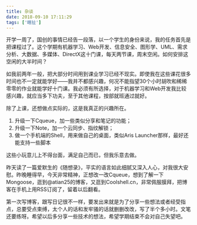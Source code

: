 ```yaml
---
title: 杂谈
date: 2018-09-10 17:11:29
tags: ['瞎扯']
---
```


开学一周了，国创的事情已经告一段落，以一个学生的身份来说，我的任务首先是把课程过了。这个学期有机器学习、Web开发、信息安全、图形学、UML、需求分析、大数据、多媒体、DirectX这十门课，每天两节课，周末空闲。如何安排这空闲的大半时间？

如我前两年一般，把大部分时间用到课业学习已经不现实。即使我在这些课花很多时间也不一定就能学好——我并不都感兴趣，何况不能指望30个小时胡吹和稀稀零零的作业就能学好十门课。我必须有所选择，对于机器学习和Web开发我比较感兴趣，就应当多下功夫，至于其他课程，按部就班通过就好。

除了上课，还想做点实际的，这是我真正的兴趣所在。
1. 升级一下Cqueue，加一些类似分享和笔记的功能；
2. 升级一下Note，加一个云同步、指纹解锁；
3. 做一个手机端的Shell，用来做自己的桌面，类似Aris Launcher那样，最好还能支持一些脚本

这些小玩意儿上不得台面，满足自己而已，但我乐意去做。

昨天读了一篇爱默生的《随想录》，平实的语言如此细腻又深入人心，对我很大安慰。昨晚睡得早，今天非常精神，正想改一改Cqueue，想到了解一下Mongoose，逛到@atian25的博客，又逛到Coolshell.cn，非常佩服膜拜，把博客在手机上用RSS订阅了，留着以后翻看。

第一次写博客，跟写日记很不一样，要发出来就是为了分享一些想法或者经受指点，总要受点束缚，太个人的话和发牢骚的话就删删改改，写了半个多小时。文笔还要练呀。希望以后多分享一些技术的想法，希望学期结束不会对自己失望吧。
